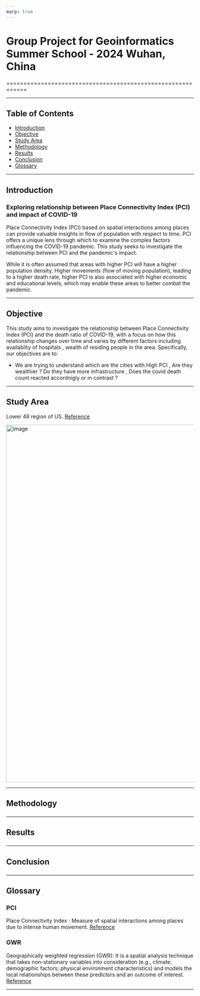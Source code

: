 ```yaml
---
marp: true
---
```


# Group Project for Geoinformatics Summer School - 2024 Wuhan, China
============================================================

---

## Table of Contents
* [Introduction](#introduction)
* [Objective](#objective)
* [Study Area](#study-area)
* [Methodology](#methodology)
* [Results](#results)
* [Conclusion](#conclusion)
* [Glossary](#glossary)

---

## Introduction 
<!-- <a name="introduction"></a> -->
### Exploring relationship between Place Connectivity Index (PCI) and impact of COVID-19

Place Connectivity Index (PCI) based on spatial interactions among places can provide valuable insights in flow of population with respect to time. PCI offers a unique lens through which to examine the complex factors influencing the COVID-19 pandemic. This study seeks to investigate the relationship between PCI and the pandemic's impact.

While it is often assumed that areas with higher PCI will have a higher population density, Higher movements (flow of moving population),  leading to a higher death rate, higher PCI is also associated with higher economic and educational levels, which may enable these areas to better combat the pandemic.

---

## Objective

This study aims to investigate the relationship between Place Connectivity Index (PCI) and the death ratio of COVID-19, with a focus on how this relationship changes over time and varies by different factors including availablity of hospitals , wealth of residing people in the area. Specifically, our objectives are to:

- We are trying to understand which are the cities with High PCI , Are they wealthier ? Do they have more infrastructure , Does the covid death count reacted accordnigly or in contrast ? 

---

## Study Area

Lower 48 region of US. [Reference](https://www.census.gov/geographies/mapping-files/time-series/geo/carto-boundary-file.html)

<img width="961" alt="image" src="https://github.com/kshitijrajsharma/wuhan-geoinformatics/assets/36752999/2a3ccc07-cc8e-4d7a-a45a-9b051125a681">

---

## Methodology

###

---

## Results

### 
---

## Conclusion

### 
---

## Glossary

### PCI 
Place Connectivity Index : 
Measure of spatial interactions among places due to intense human movement.
[Reference](https://github.com/GIBDUSC/Place-Connectivity-Index)

### GWR 

Geographically weighted regression (GWR): It is a spatial analysis technique that takes non-stationary variables into consideration (e.g., climate; demographic factors; physical environment characteristics) and models the local relationships between these predictors and an outcome of interest. [Reference](https://www.publichealth.columbia.edu/research/population-health-methods/geographically-weighted-regression)

---